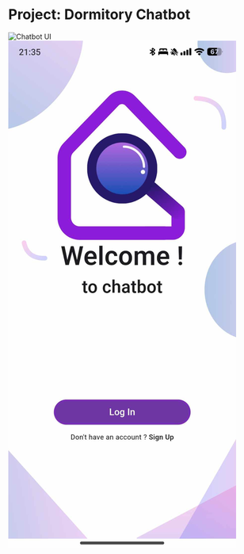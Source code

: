 # Project: Dormitory Chatbot

![Chatbot UI](assets/images/image.png)
![Chatbot UI](assets/index.jpg)




 
 
